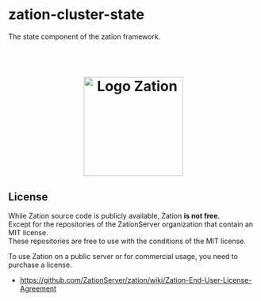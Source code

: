 # zation-cluster-state

The state component of the zation framework.

<h1 align="center">
  <!-- Logo -->
  <br/>
  <a href="https://zation.de">
      <img src="https://zation.de/img/zationWideLogo.svg" alt="Logo Zation" height="200"/>
  </a>
  <br/>
</h1>

## License

While Zation source code is publicly available, Zation **is not free**.  
Except for the repositories of the ZationServer organization that contain an MIT license.   
These repositories are free to use with the conditions of the MIT license.   

To use Zation on a public server or for commercial usage, you need to purchase a license.  

- https://github.com/ZationServer/zation/wiki/Zation-End-User-License-Agreement
